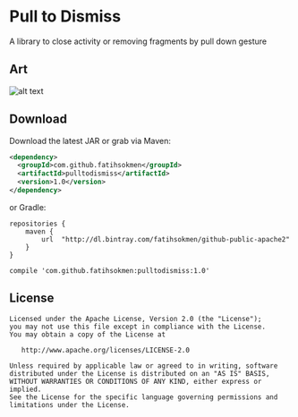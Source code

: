 # Pull to Dismiss

A library to close activity or removing fragments by pull down gesture

## Art

![alt text](https://github.com/fatihsokmen/pull-to-dismiss/blob/master/art/pull-to-dismiss.gif?raw=true "Pull to dismiss")


## Download

Download the latest JAR or grab via Maven:

```xml
<dependency>
  <groupId>com.github.fatihsokmen</groupId>
  <artifactId>pulltodismiss</artifactId>
  <version>1.0</version>
</dependency>
```
or Gradle:
```
repositories {
    maven {
        url  "http://dl.bintray.com/fatihsokmen/github-public-apache2" 
    }
}

compile 'com.github.fatihsokmen:pulltodismiss:1.0'

```

## License
```
Licensed under the Apache License, Version 2.0 (the "License");
you may not use this file except in compliance with the License.
You may obtain a copy of the License at

   http://www.apache.org/licenses/LICENSE-2.0

Unless required by applicable law or agreed to in writing, software
distributed under the License is distributed on an "AS IS" BASIS,
WITHOUT WARRANTIES OR CONDITIONS OF ANY KIND, either express or implied.
See the License for the specific language governing permissions and
limitations under the License.
```
